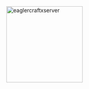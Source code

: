<img width="200" height="200" alt="eaglercraftxserver" src="https://github.com/user-attachments/assets/3b49c36d-2274-46ee-b7aa-e78eb08c24dd" />
